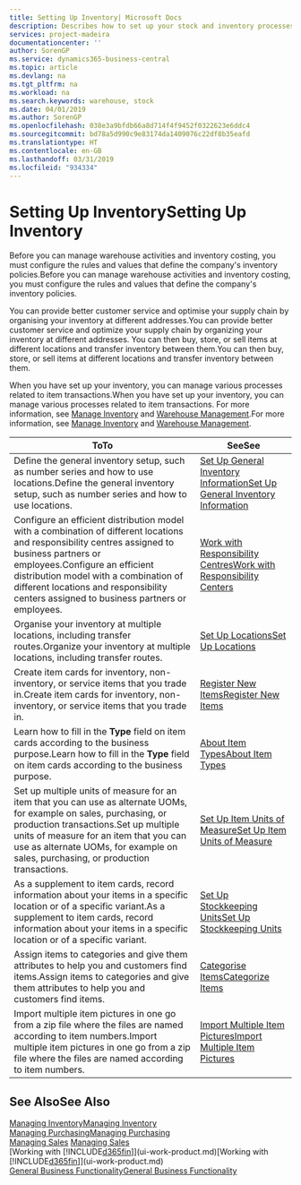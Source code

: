 ```yaml
---
title: Setting Up Inventory| Microsoft Docs
description: Describes how to set up your stock and inventory processes, including transfer routes and locations, such as warehouses.
services: project-madeira
documentationcenter: ''
author: SorenGP
ms.service: dynamics365-business-central
ms.topic: article
ms.devlang: na
ms.tgt_pltfrm: na
ms.workload: na
ms.search.keywords: warehouse, stock
ms.date: 04/01/2019
ms.author: SorenGP
ms.openlocfilehash: 038e3a9bfdb66a8d714f4f9452f0322623e6ddc4
ms.sourcegitcommit: bd78a5d990c9e83174da1409076c22df8b35eafd
ms.translationtype: HT
ms.contentlocale: en-GB
ms.lasthandoff: 03/31/2019
ms.locfileid: "934334"
---
```

# <a name="setting-up-inventory"></a><span data-ttu-id="c0383-103">Setting Up Inventory</span><span class="sxs-lookup"><span data-stu-id="c0383-103">Setting Up Inventory</span></span>
<span data-ttu-id="c0383-104">Before you can manage warehouse activities and inventory costing, you must configure the rules and values that define the company's inventory policies.</span><span class="sxs-lookup"><span data-stu-id="c0383-104">Before you can manage warehouse activities and inventory costing, you must configure the rules and values that define the company's inventory policies.</span></span>

<span data-ttu-id="c0383-105">You can provide better customer service and optimise your supply chain by organising your inventory at different addresses.</span><span class="sxs-lookup"><span data-stu-id="c0383-105">You can provide better customer service and optimize your supply chain by organizing your inventory at different addresses.</span></span> <span data-ttu-id="c0383-106">You can then buy, store, or sell items at different locations and transfer inventory between them.</span><span class="sxs-lookup"><span data-stu-id="c0383-106">You can then buy, store, or sell items at different locations and transfer inventory between them.</span></span>

<span data-ttu-id="c0383-107">When you have set up your inventory, you can manage various processes related to item transactions.</span><span class="sxs-lookup"><span data-stu-id="c0383-107">When you have set up your inventory, you can manage various processes related to item transactions.</span></span> <span data-ttu-id="c0383-108">For more information, see [Manage Inventory](inventory-manage-inventory.md) and [Warehouse Management](warehouse-manage-warehouse.md).</span><span class="sxs-lookup"><span data-stu-id="c0383-108">For more information, see [Manage Inventory](inventory-manage-inventory.md) and [Warehouse Management](warehouse-manage-warehouse.md).</span></span>

| <span data-ttu-id="c0383-109">To</span><span class="sxs-lookup"><span data-stu-id="c0383-109">To</span></span> | <span data-ttu-id="c0383-110">See</span><span class="sxs-lookup"><span data-stu-id="c0383-110">See</span></span> |
| --- | --- |
| <span data-ttu-id="c0383-111">Define the general inventory setup, such as number series and how to use locations.</span><span class="sxs-lookup"><span data-stu-id="c0383-111">Define the general inventory setup, such as number series and how to use locations.</span></span> |[<span data-ttu-id="c0383-112">Set Up General Inventory Information</span><span class="sxs-lookup"><span data-stu-id="c0383-112">Set Up General Inventory Information</span></span>](inventory-how-setup-general.md) |
|<span data-ttu-id="c0383-113">Configure an efficient distribution model with a combination of different locations and responsibility centres assigned to business partners or employees.</span><span class="sxs-lookup"><span data-stu-id="c0383-113">Configure an efficient distribution model with a combination of different locations and responsibility centers assigned to business partners or employees.</span></span>|[<span data-ttu-id="c0383-114">Work with Responsibility Centres</span><span class="sxs-lookup"><span data-stu-id="c0383-114">Work with Responsibility Centers</span></span>](inventory-responsibility-centers.md)|
| <span data-ttu-id="c0383-115">Organise your inventory at multiple locations, including transfer routes.</span><span class="sxs-lookup"><span data-stu-id="c0383-115">Organize your inventory at multiple locations, including transfer routes.</span></span> |[<span data-ttu-id="c0383-116">Set Up Locations</span><span class="sxs-lookup"><span data-stu-id="c0383-116">Set Up Locations</span></span>](inventory-how-register-new-items.md) |
| <span data-ttu-id="c0383-117">Create item cards for inventory, non-inventory, or service items that you trade in.</span><span class="sxs-lookup"><span data-stu-id="c0383-117">Create item cards for inventory, non-inventory, or service items that you trade in.</span></span> |[<span data-ttu-id="c0383-118">Register New Items</span><span class="sxs-lookup"><span data-stu-id="c0383-118">Register New Items</span></span>](inventory-how-register-new-items.md) |
|<span data-ttu-id="c0383-119">Learn how to fill in the **Type** field on item cards according to the business purpose.</span><span class="sxs-lookup"><span data-stu-id="c0383-119">Learn how to fill in the **Type** field on item cards according to the business purpose.</span></span>|[<span data-ttu-id="c0383-120">About Item Types</span><span class="sxs-lookup"><span data-stu-id="c0383-120">About Item Types</span></span>](inventory-about-item-types.md)|
|<span data-ttu-id="c0383-121">Set up multiple units of measure for an item that you can use as alternate UOMs, for example on sales, purchasing, or production transactions.</span><span class="sxs-lookup"><span data-stu-id="c0383-121">Set up multiple units of measure for an item that you can use as alternate UOMs, for example on sales, purchasing, or production transactions.</span></span>|[<span data-ttu-id="c0383-122">Set Up Item Units of Measure</span><span class="sxs-lookup"><span data-stu-id="c0383-122">Set Up Item Units of Measure</span></span>](inventory-how-setup-units-of-measure.md)|
|<span data-ttu-id="c0383-123">As a supplement to item cards, record information about your items in a specific location or of a specific variant.</span><span class="sxs-lookup"><span data-stu-id="c0383-123">As a supplement to item cards, record information about your items in a specific location or of a specific variant.</span></span>|[<span data-ttu-id="c0383-124">Set Up Stockkeeping Units</span><span class="sxs-lookup"><span data-stu-id="c0383-124">Set Up Stockkeeping Units</span></span>](inventory-how-to-set-up-stockkeeping-units.md)|
| <span data-ttu-id="c0383-125">Assign items to categories and give them attributes to help you and customers find items.</span><span class="sxs-lookup"><span data-stu-id="c0383-125">Assign items to categories and give them attributes to help you and customers find items.</span></span> |[<span data-ttu-id="c0383-126">Categorise Items</span><span class="sxs-lookup"><span data-stu-id="c0383-126">Categorize Items</span></span>](inventory-how-categorize-items.md) |
|<span data-ttu-id="c0383-127">Import multiple item pictures in one go from a zip file where the files are named according to item numbers.</span><span class="sxs-lookup"><span data-stu-id="c0383-127">Import multiple item pictures in one go from a zip file where the files are named according to item numbers.</span></span>|[<span data-ttu-id="c0383-128">Import Multiple Item Pictures</span><span class="sxs-lookup"><span data-stu-id="c0383-128">Import Multiple Item Pictures</span></span>](inventory-how-import-item-pictures.md)|

## <a name="see-also"></a><span data-ttu-id="c0383-129">See Also</span><span class="sxs-lookup"><span data-stu-id="c0383-129">See Also</span></span>
[<span data-ttu-id="c0383-130">Managing Inventory</span><span class="sxs-lookup"><span data-stu-id="c0383-130">Managing Inventory</span></span>](inventory-manage-inventory.md)  
[<span data-ttu-id="c0383-131">Managing Purchasing</span><span class="sxs-lookup"><span data-stu-id="c0383-131">Managing Purchasing</span></span>](purchasing-manage-purchasing.md)  
<span data-ttu-id="c0383-132">[Managing Sales](sales-manage-sales.md)  </span><span class="sxs-lookup"><span data-stu-id="c0383-132">[Managing Sales](sales-manage-sales.md)  </span></span>  
<span data-ttu-id="c0383-133">[Working with [!INCLUDE[d365fin](includes/d365fin_md.md)]](ui-work-product.md)</span><span class="sxs-lookup"><span data-stu-id="c0383-133">[Working with [!INCLUDE[d365fin](includes/d365fin_md.md)]](ui-work-product.md)</span></span>  
[<span data-ttu-id="c0383-134">General Business Functionality</span><span class="sxs-lookup"><span data-stu-id="c0383-134">General Business Functionality</span></span>](ui-across-business-areas.md)
